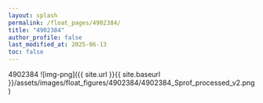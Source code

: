 ```yaml
---
layout: splash
permalink: /float_pages/4902384/
title: "4902384"
author_profile: false
last_modified_at: 2025-06-13
toc: false
---
```

 
4902384
![img-png]({{ site.url }}{{ site.baseurl }}/assets/images/float_figures/4902384/4902384_Sprof_processed_v2.png)
